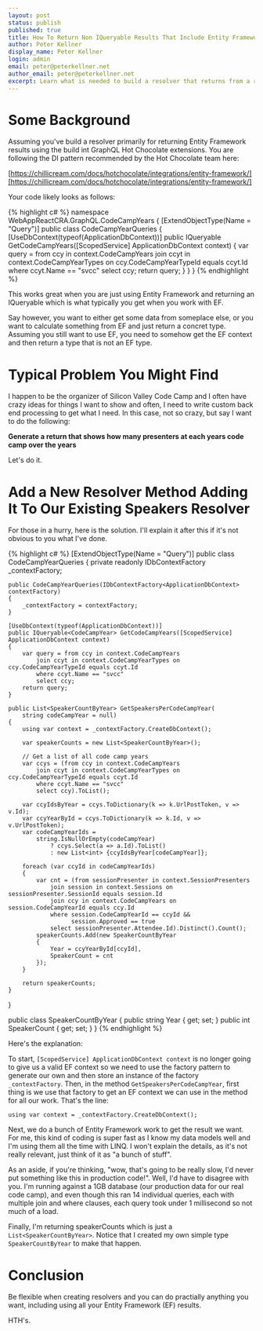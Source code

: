 ```yaml
---
layout: post
status: publish
published: true
title: How To Return Non IQueryable Results That Include Entity Framework Context in Hot Chocolate GraphQL Server
author: Peter Kellner
display_name: Peter Kellner
login: admin
email: peter@peterkellner.net
author_email: peter@peterkellner.net
excerpt: Learn what is needed to build a resolver that returns from a resolver that is primarily designed to return Entity Framework results in an IQueryable format.
---
```


# Some Background

Assuming you've build a resolver primarily for returning Entity Framework results using the build int GraphQL Hot Chocolate extensions.  You are following the DI
pattern recommended by the Hot Chocolate team here:

[https://chillicream.com/docs/hotchocolate/integrations/entity-framework/][https://chillicream.com/docs/hotchocolate/integrations/entity-framework/]

Your code likely looks as follows:

{% highlight c# %}
namespace WebAppReactCRA.GraphQL.CodeCampYears
{
    [ExtendObjectType(Name = "Query")]
    public class CodeCampYearQueries
    {
        [UseDbContext(typeof(ApplicationDbContext))]
        public IQueryable<CodeCampYear> GetCodeCampYears([ScopedService] ApplicationDbContext context)
        {
            var query = from ccy in context.CodeCampYears
                join ccyt in context.CodeCampYearTypes on ccy.CodeCampYearTypeId equals ccyt.Id
                where ccyt.Name == "svcc"
                select ccy;
            return query;
        }
    }
}
{% endhighlight %}

This works great when you are just using Entity Framework and returning an IQueryable
which is what typically you get when you work with EF.

Say however, you want to either get some data from someplace else, or you want to
calculate something from EF and just return a concret type.  Assuming you still want to
use EF, you need to somehow get the EF context and then return a type that is not an EF type.

# Typical Problem You Might Find

I happen to be the organizer of Silicon Valley Code Camp and I often have crazy ideas for things I 
want to show and often, I need to write custom back end processing to get what I need.  In this case, 
not so crazy, but say I want to do the following:

<b>Generate a return that shows how many presenters at each years code camp over the years</b>

Let's do it.

# Add a New Resolver Method Adding It To Our Existing Speakers Resolver

For those in a hurry, here is the solution.  I'll explain it after this if it's not obvious to you what I've
done.

{% highlight c# %}
[ExtendObjectType(Name = "Query")]
public class CodeCampYearQueries
{
    private readonly IDbContextFactory<ApplicationDbContext> _contextFactory;

    public CodeCampYearQueries(IDbContextFactory<ApplicationDbContext> contextFactory)
    {
        _contextFactory = contextFactory;
    }

    [UseDbContext(typeof(ApplicationDbContext))]
    public IQueryable<CodeCampYear> GetCodeCampYears([ScopedService] ApplicationDbContext context)
    {
        var query = from ccy in context.CodeCampYears
            join ccyt in context.CodeCampYearTypes on ccy.CodeCampYearTypeId equals ccyt.Id
            where ccyt.Name == "svcc"
            select ccy;
        return query;
    }

    public List<SpeakerCountByYear> GetSpeakersPerCodeCampYear(
        string codeCampYear = null)
    {
        using var context = _contextFactory.CreateDbContext();

        var speakerCounts = new List<SpeakerCountByYear>();

        // Get a list of all code camp years
        var ccys = (from ccy in context.CodeCampYears
            join ccyt in context.CodeCampYearTypes on ccy.CodeCampYearTypeId equals ccyt.Id
            where ccyt.Name == "svcc"
            select ccy).ToList();

        var ccyIdsByYear = ccys.ToDictionary(k => k.UrlPostToken, v => v.Id);
        var ccyYearById = ccys.ToDictionary(k => k.Id, v => v.UrlPostToken);
        var codeCampYearIds =
            string.IsNullOrEmpty(codeCampYear)
                ? ccys.Select(a => a.Id).ToList()
                : new List<int> {ccyIdsByYear[codeCampYear]};

        foreach (var ccyId in codeCampYearIds)
        {
            var cnt = (from sessionPresenter in context.SessionPresenters
                join session in context.Sessions on sessionPresenter.SessionId equals session.Id
                join ccy in context.CodeCampYears on session.CodeCampYearId equals ccy.Id
                where session.CodeCampYearId == ccyId &&
                      session.Approved == true
                select sessionPresenter.Attendee.Id).Distinct().Count();
            speakerCounts.Add(new SpeakerCountByYear
            {
                Year = ccyYearById[ccyId],
                SpeakerCount = cnt
            });
        }

        return speakerCounts;
    }
}

public class SpeakerCountByYear
{
    public string Year { get; set; }
    public int SpeakerCount { get; set; }
}
{% endhighlight %}

Here's the explanation:

To start, `[ScopedService] ApplicationDbContext context` is no longer going to give us a
valid EF context so we need to use the factory pattern to generate our own and then store
an instance of the factory `_contextFactory`.  Then, in the method `GetSpeakersPerCodeCampYear`, first thing
is we use that factory to get an EF context we can use in the method for all our work.  That's the line:

`using var context = _contextFactory.CreateDbContext();`

Next, we do a bunch of Entity Framework work to get the result we want.  For me, this kind of coding is super 
fast as I know my data models well and I'm using them all the time with LINQ. I won't explain the
details, as it's not really relevant, just think of it as "a bunch of stuff".

As an aside, if you're thinking, "wow, that's going to be really slow, I'd never put something like this in
production code!".  Well, I'd have to disagree with you. I'm running against a 1GB database (our production
data for our real code camp), and even though this ran 14 individual queries, each with multiple join
and where clauses, each query took under 1 millisecond so not much of a load.

Finally, I'm returning speakerCounts which is just a `List<SpeakerCountByYear>`.  Notice that I created my own
simple type `SpeakerCountByYear` to make that happen.

# Conclusion

Be flexible when creating resolvers and you can do practially anything you want, including
using all your Entity Framework (EF) results.



HTH's.








[https://chillicream.com/docs/hotchocolate/integrations/entity-framework/]: https://chillicream.com/docs/hotchocolate/integrations/entity-framework/